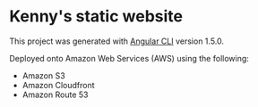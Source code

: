 # Kenny's static website

This project was generated with [Angular CLI](https://github.com/angular/angular-cli) version 1.5.0.

Deployed onto Amazon Web Services (AWS) using the following:
- Amazon S3
- Amazon Cloudfront
- Amazon Route 53
